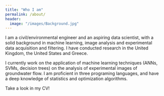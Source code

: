 ```yaml
---
title: "Who I am"
permalink: /about/
header:
  image: "/images/Background.jpg"
---
```


I am a civil/environmental engineer and an aspiring data scientist, with a solid background in machine learning, image analysis and experimental data acquisition and filtering. I have conducted research in the United Kingdom, the United States and Greece.

I currently work on the application of machine learning techniques (ANNs, SVMs, decision trees) on the analysis of experimental images of groundwater flow. I am proficient in three programing languages, and have a deep knowledge of statistics and optimization algorithms.

Take a look in my CV!
